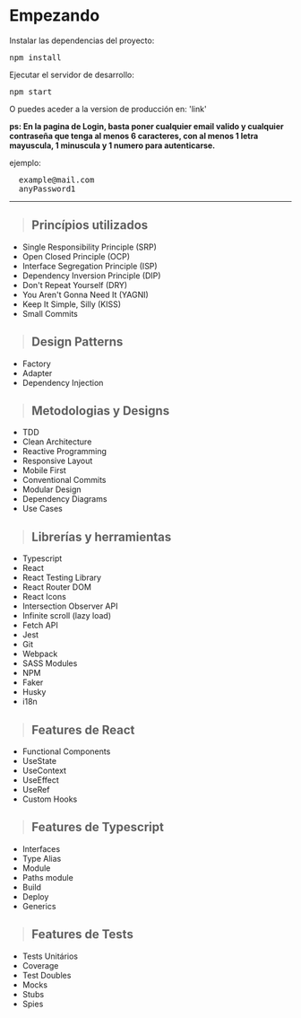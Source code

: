 # Empezando

Instalar las dependencias del proyecto:

<pre>npm install</pre>

Ejecutar el servidor de desarrollo:

<pre>npm start</pre>

O puedes aceder a la version de producción en: 'link'

**ps: En la pagina de Login, basta poner cualquier email valido y cualquier contraseña que tenga al menos 6 caracteres, con al menos
1 letra mayuscula, 1 minuscula y 1 numero para autenticarse.**

ejemplo:

<pre>
  example@mail.com
  anyPassword1
</pre>

<hr />

> ## Princípios utilizados

- Single Responsibility Principle (SRP)
- Open Closed Principle (OCP)
- Interface Segregation Principle (ISP)
- Dependency Inversion Principle (DIP)
- Don't Repeat Yourself (DRY)
- You Aren't Gonna Need It (YAGNI)
- Keep It Simple, Silly (KISS)
- Small Commits

> ## Design Patterns

- Factory
- Adapter
- Dependency Injection

> ## Metodologias y Designs

- TDD
- Clean Architecture
- Reactive Programming
- Responsive Layout
- Mobile First
- Conventional Commits
- Modular Design
- Dependency Diagrams
- Use Cases

> ## Librerías y herramientas

- Typescript
- React
- React Testing Library
- React Router DOM
- React Icons
- Intersection Observer API
- Infinite scroll (lazy load)
- Fetch API
- Jest
- Git
- Webpack
- SASS Modules
- NPM
- Faker
- Husky
- i18n

> ## Features de React

- Functional Components
- UseState
- UseContext
- UseEffect
- UseRef
- Custom Hooks

> ## Features de Typescript

- Interfaces
- Type Alias
- Module
- Paths module
- Build
- Deploy
- Generics

> ## Features de Tests

- Tests Unitários
- Coverage
- Test Doubles
- Mocks
- Stubs
- Spies
